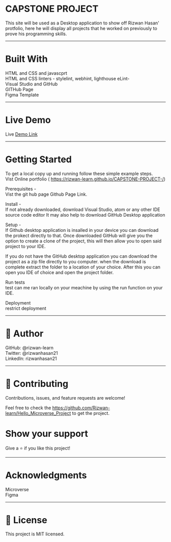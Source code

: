 # CAPSTONE PROJECT

This site will be used as a Desktop application to show off Rizwan Hasan' protfolio, here he will display all projects that he worked on previously to prove his programming skills.
______________
# Built With <br>
HTML and CSS and javascprt<br>
HTML and CSS linters - stylelint, webhint, lighthouse eLint- <br>
Visual Studio and GitHub <br>
GITHub Page <br>
Figma Template <br>
_________________
# Live Demo 
Live [Demo Link]( https://rizwan-learn.github.io/CAPSTONE-PROJECT-/)
____________________
# Getting Started <br>
To get a local copy up and running follow these simple example steps.
<br>
Vist Online portfolio ( https://rizwan-learn.github.io/CAPSTONE-PROJECT-/)

Prerequisites - <br>
Vist the git hub page Github Page Link.

Install - <br>
If not already downloaded, download Visual Studio, atom or any other IDE source code editor It may also help to download GitHub Desktop application

Setup - <br>
If Github desktop application is insalled in your device you can download the prokect directly to that. Once downloaded GitHub will give you the option to create a clone of the project, this will then allow you to open said project to your IDE. <br>

If you do not have the GitHub desktop application you can download the project as a zip file directly to you computer. when the download is complete extract the folder to a location of your choice. After this you can open you IDE of choice and open the project folder.


Run tests <br>
test can me ran locally on your meachine by using the run function on your IDE.

Deployment <br>
restrict deployment 
_________________

# 👤 Author <br>

GitHub: @rizwan-learn <br>
Twitter: @rizwanhasan21 <br>
LinkedIn: rizwanhasan21 <br>

_________________

# 🤝 Contributing <br>
Contributions, issues, and feature requests are welcome! <br>

Feel free to check the https://github.com/Rizwan-learn/Hello_Microverse_Project to get the project.

# Show your support <br>
Give a ⭐️ if you like this project!
___________________
# Acknowledgments <br>
Microverse <br>
Figma <br>

_________________

# 📝 License <br>
This project is MIT licensed.
